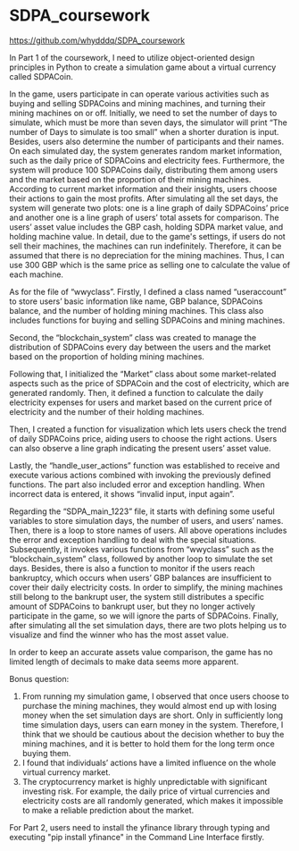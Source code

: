# SDPA_coursework
https://github.com/whydddq/SDPA_coursework

In Part 1 of the coursework, I need to utilize object-oriented design principles in Python to create a simulation game about a virtual currency called SDPACoin.

In the game, users participate in can operate various activities such as buying and selling SDPACoins and mining machines, and turning their mining machines on or off. Initially, we need to set the number of days to simulate, which must be more than seven days, the simulator will print “The number of Days to simulate is too small” when a shorter duration is input. Besides, users also determine the number of participants and their names. On each simulated day, the system generates random market information, such as the daily price of SDPACoins and electricity fees. Furthermore, the system will produce 100 SDPACoins daily, distributing them among users and the market based on the proportion of their mining machines. According to current market information and their insights, users choose their actions to gain the most profits. After simulating all the set days, the system will generate two plots: one is a line graph of daily SDPACoins’ price and another one is a line graph of users’ total assets for comparison. The users’ asset value includes the GBP cash, holding SDPA market value, and holding machine value. In detail, due to the game's settings, if users do not sell their machines, the machines can run indefinitely. Therefore, it can be assumed that there is no depreciation for the mining machines. Thus, I can use 300 GBP which is the same price as selling one to calculate the value of each machine.

As for the file of “wwyclass”. Firstly, I defined a class named “useraccount” to store users’ basic information like name, GBP balance, SDPACoins balance, and the number of holding mining machines. This class also includes functions for buying and selling SDPACoins and mining machines.

Second, the “blockchain_system” class was created to manage the distribution of SDPACoins every day between the users and the market based on the proportion of holding mining machines.

Following that, I initialized the “Market” class about some market-related aspects such as the price of SDPACoin and the cost of electricity, which are generated randomly. Then, it defined a function to calculate the daily electricity expenses for users and market based on the current price of electricity and the number of  their holding machines.

Then, I created a function for visualization which lets users check the trend of daily SDPACoins price, aiding users to choose the right actions. Users can also observe a line graph indicating the present users’ asset value.

Lastly, the “handle_user_actions” function was established to receive and execute various actions combined with invoking the previously defined functions. The part also included error and exception handling. When incorrect data is entered, it shows “invalid input, input again”.

Regarding the “SDPA_main_1223” file, it starts with defining some useful variables to store simulation days, the number of users, and users’ names. Then, there is a loop to store names of users. All above operations includes the error and exception handling to deal with the special situations. Subsequently, it invokes various functions from “wwyclass” such as the “blockchain_system” class, followed by another loop to simulate the set days. Besides, there is also a function to monitor if the users reach bankruptcy, which occurs when users’ GBP balances are insufficient to cover their daily electricity costs. In order to simplify, the mining machines still belong to the bankrupt user, the system still distributes a specific amount of SDPACoins to bankrupt user, but they no longer actively participate in the game, so we will ignore the parts of SDPACoins. Finally, after simulating all the set simulation days, there are two plots helping us to visualize and find the winner who has the most asset value.

In order to keep an accurate assets value comparison, the game has no limited length of decimals to make data seems more apparent.

Bonus question:
1. From running my simulation game, I observed that once users choose to purchase the mining machines, they would almost end up with losing money when the set simulation days are short. Only in sufficiently long time simulation days, users can earn money in the system. Therefore, I think that we should be cautious about the decision whether to buy the mining machines, and it is better to hold them for the long term once buying them.
2. I found that individuals’ actions have a limited influence on the whole virtual currency market.
3. The cryptocurrency market is highly unpredictable with significant investing risk. For example, the daily price of virtual currencies and electricity costs are all randomly generated, which makes it impossible to make a reliable prediction about the market.

For Part 2, users need to install the yfinance library through typing and executing "pip install yfinance" in the Command Line Interface firstly.
